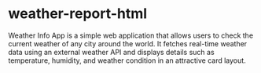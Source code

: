 # weather-report-html
Weather Info App is a simple web application that allows users to check the current weather of any city around the world. It fetches real-time weather data using an external weather API and displays details such as temperature, humidity, and weather condition in an attractive card layout.
